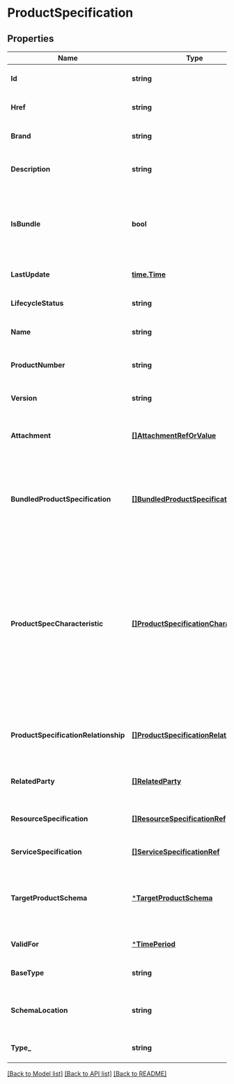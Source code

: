 # ProductSpecification

## Properties
Name | Type | Description | Notes
------------ | ------------- | ------------- | -------------
**Id** | **string** | Unique identifier of the product specification | [optional] [default to null]
**Href** | **string** | Reference of the product specification | [optional] [default to null]
**Brand** | **string** | The manufacturer or trademark of the specification | [optional] [default to null]
**Description** | **string** | A narrative that explains in detail what the product specification is | [optional] [default to null]
**IsBundle** | **bool** | isBundle determines whether a productSpecification represents a single productSpecification (false), or a bundle of productSpecification (true). | [optional] [default to null]
**LastUpdate** | [**time.Time**](time.Time.md) | Date and time of the last update | [optional] [default to null]
**LifecycleStatus** | **string** | Used to indicate the current lifecycle status | [optional] [default to null]
**Name** | **string** | Name of the product specification | [optional] [default to null]
**ProductNumber** | **string** | An identification number assigned to uniquely identity the specification | [optional] [default to null]
**Version** | **string** | Product specification version | [optional] [default to null]
**Attachment** | [**[]AttachmentRefOrValue**](AttachmentRefOrValue.md) | Complements the description of an element (for instance a product) through video, pictures... | [optional] [default to null]
**BundledProductSpecification** | [**[]BundledProductSpecification**](BundledProductSpecification.md) | A type of ProductSpecification that belongs to a grouping of ProductSpecifications made available to the market. It inherits of all attributes of ProductSpecification. | [optional] [default to null]
**ProductSpecCharacteristic** | [**[]ProductSpecificationCharacteristic**](ProductSpecificationCharacteristic.md) | A characteristic quality or distinctive feature of a ProductSpecification.  The characteristic can be take on a discrete value, such as color, can take on a range of values, (for example, sensitivity of 100-240 mV), or can be derived from a formula (for example, usage time (hrs) &#x3D; 30 - talk time *3). Certain characteristics, such as color, may be configured during the ordering or some other process. | [optional] [default to null]
**ProductSpecificationRelationship** | [**[]ProductSpecificationRelationship**](ProductSpecificationRelationship.md) | A migration, substitution, dependency or exclusivity relationship between/among product specifications. | [optional] [default to null]
**RelatedParty** | [**[]RelatedParty**](RelatedParty.md) | A related party defines party or party role linked to a specific entity. | [optional] [default to null]
**ResourceSpecification** | [**[]ResourceSpecificationRef**](ResourceSpecificationRef.md) | The ResourceSpecification is required to realize a ProductSpecification. | [optional] [default to null]
**ServiceSpecification** | [**[]ServiceSpecificationRef**](ServiceSpecificationRef.md) | ServiceSpecification(s) required to realize a ProductSpecification. | [optional] [default to null]
**TargetProductSchema** | [***TargetProductSchema**](TargetProductSchema.md) | A target product schema reference. The reference object to the schema and type of target product which is described by product specification. | [optional] [default to null]
**ValidFor** | [***TimePeriod**](TimePeriod.md) | The period for which the product specification is valid | [optional] [default to null]
**BaseType** | **string** | When sub-classing, this defines the super-class | [optional] [default to null]
**SchemaLocation** | **string** | A URI to a JSON-Schema file that defines additional attributes and relationships | [optional] [default to null]
**Type_** | **string** | When sub-classing, this defines the sub-class Extensible name | [optional] [default to null]

[[Back to Model list]](../README.md#documentation-for-models) [[Back to API list]](../README.md#documentation-for-api-endpoints) [[Back to README]](../README.md)


